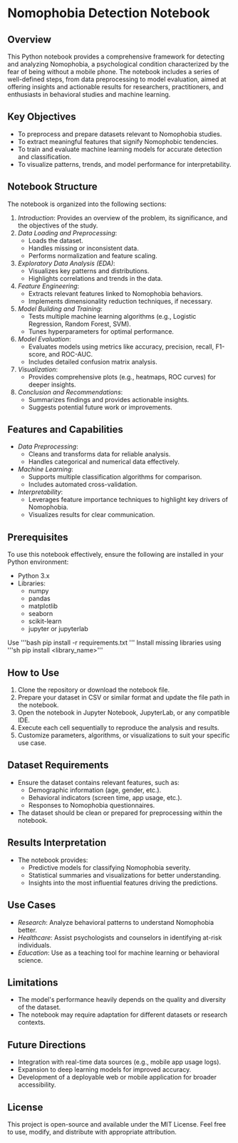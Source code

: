 # Nomophobia Detection Notebook

## Overview
This Python notebook provides a comprehensive framework for detecting and analyzing Nomophobia, a psychological condition characterized by the fear of being without a mobile phone. The notebook includes a series of well-defined steps, from data preprocessing to model evaluation, aimed at offering insights and actionable results for researchers, practitioners, and enthusiasts in behavioral studies and machine learning.

## Key Objectives
- To preprocess and prepare datasets relevant to Nomophobia studies.
- To extract meaningful features that signify Nomophobic tendencies.
- To train and evaluate machine learning models for accurate detection and classification.
- To visualize patterns, trends, and model performance for interpretability.

## Notebook Structure
The notebook is organized into the following sections:

1. *Introduction*: Provides an overview of the problem, its significance, and the objectives of the study.
2. *Data Loading and Preprocessing*: 
   - Loads the dataset.
   - Handles missing or inconsistent data.
   - Performs normalization and feature scaling.
3. *Exploratory Data Analysis (EDA)*:
   - Visualizes key patterns and distributions.
   - Highlights correlations and trends in the data.
4. *Feature Engineering*:
   - Extracts relevant features linked to Nomophobia behaviors.
   - Implements dimensionality reduction techniques, if necessary.
5. *Model Building and Training*:
   - Tests multiple machine learning algorithms (e.g., Logistic Regression, Random Forest, SVM).
   - Tunes hyperparameters for optimal performance.
6. *Model Evaluation*:
   - Evaluates models using metrics like accuracy, precision, recall, F1-score, and ROC-AUC.
   - Includes detailed confusion matrix analysis.
7. *Visualization*:
   - Provides comprehensive plots (e.g., heatmaps, ROC curves) for deeper insights.
8. *Conclusion and Recommendations*:
   - Summarizes findings and provides actionable insights.
   - Suggests potential future work or improvements.

## Features and Capabilities
- *Data Preprocessing*:
  - Cleans and transforms data for reliable analysis.
  - Handles categorical and numerical data effectively.
- *Machine Learning*:
  - Supports multiple classification algorithms for comparison.
  - Includes automated cross-validation.
- *Interpretability*:
  - Leverages feature importance techniques to highlight key drivers of Nomophobia.
  - Visualizes results for clear communication.

## Prerequisites
To use this notebook effectively, ensure the following are installed in your Python environment:

- Python 3.x
- Libraries:
  - numpy
  - pandas
  - matplotlib
  - seaborn
  - scikit-learn
  - jupyter or jupyterlab

Use '''bash pip install -r requirements.txt '''
Install missing libraries using \'''sh pip install <library_name>\'''

## How to Use
1. Clone the repository or download the notebook file.
2. Prepare your dataset in CSV or similar format and update the file path in the notebook.
3. Open the notebook in Jupyter Notebook, JupyterLab, or any compatible IDE.
4. Execute each cell sequentially to reproduce the analysis and results.
5. Customize parameters, algorithms, or visualizations to suit your specific use case.

## Dataset Requirements
- Ensure the dataset contains relevant features, such as:
  - Demographic information (age, gender, etc.).
  - Behavioral indicators (screen time, app usage, etc.).
  - Responses to Nomophobia questionnaires.
- The dataset should be clean or prepared for preprocessing within the notebook.

## Results Interpretation
- The notebook provides:
  - Predictive models for classifying Nomophobia severity.
  - Statistical summaries and visualizations for better understanding.
  - Insights into the most influential features driving the predictions.

## Use Cases
- *Research*: Analyze behavioral patterns to understand Nomophobia better.
- *Healthcare*: Assist psychologists and counselors in identifying at-risk individuals.
- *Education*: Use as a teaching tool for machine learning or behavioral science.

## Limitations
- The model's performance heavily depends on the quality and diversity of the dataset.
- The notebook may require adaptation for different datasets or research contexts.

## Future Directions
- Integration with real-time data sources (e.g., mobile app usage logs).
- Expansion to deep learning models for improved accuracy.
- Development of a deployable web or mobile application for broader accessibility.

## License
This project is open-source and available under the MIT License. Feel free to use, modify, and distribute with appropriate attribution.
